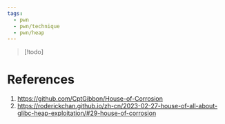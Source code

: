 ```yaml
---
tags:
  - pwn
  - pwn/technique
  - pwn/heap
---
```

> [!todo]

# References
1. https://github.com/CptGibbon/House-of-Corrosion
2. https://roderickchan.github.io/zh-cn/2023-02-27-house-of-all-about-glibc-heap-exploitation/#29-house-of-corrosion